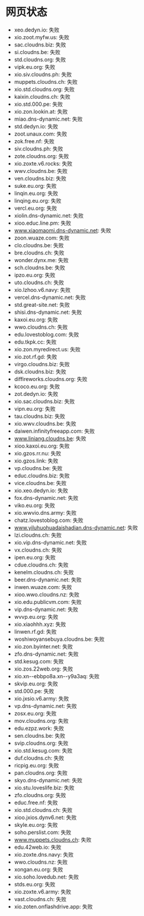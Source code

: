 # 网页状态
- xeo.dedyn.io: 失败
- xio.zoot.myfw.us: 失败
- sac.cloudns.biz: 失败
- si.cloudns.be: 失败
- std.cloudns.org: 失败
- vipk.eu.org: 失败
- xio.siv.cloudns.ph: 失败
- muppets.cloudns.ch: 失败
- xio.std.cloudns.org: 失败
- kaixin.cloudns.ch: 失败
- xio.std.000.pe: 失败
- xio.zon.lookin.at: 失败
- miao.dns-dynamic.net: 失败
- std.dedyn.io: 失败
- zoot.unaux.com: 失败
- zok.free.nf: 失败
- siv.cloudns.ph: 失败
- zote.cloudns.org: 失败
- xio.zoxte.v6.rocks: 失败
- wwv.cloudns.be: 失败
- ven.cloudns.biz: 失败
- suke.eu.org: 失败
- linqin.eu.org: 失败
- linqing.eu.org: 失败
- vercl.eu.org: 失败
- xiolin.dns-dynamic.net: 失败
- xioo.educ.line.pm: 失败
- www.xiaomaomi.dns-dynamic.net: 失败
- zoon.wuaze.com: 失败
- clo.cloudns.be: 失败
- bre.cloudns.ch: 失败
- wonder.dynx.me: 失败
- sch.cloudns.be: 失败
- ipzo.eu.org: 失败
- uto.cloudns.ch: 失败
- xio.lzhoo.v6.navy: 失败
- vercel.dns-dynamic.net: 失败
- std.great-site.net: 失败
- shisi.dns-dynamic.net: 失败
- kaxoi.eu.org: 失败
- wwo.cloudns.ch: 失败
- edu.lovestoblog.com: 失败
- edu.tkpk.cc: 失败
- xio.zon.myredirect.us: 失败
- xio.zot.rf.gd: 失败
- virgo.cloudns.biz: 失败
- dsk.cloudns.biz: 失败
- diffireworks.cloudns.org: 失败
- kcoco.eu.org: 失败
- zot.dedyn.io: 失败
- xio.sac.cloudns.biz: 失败
- vipn.eu.org: 失败
- tau.cloudns.biz: 失败
- xio.wwv.cloudns.be: 失败
- daiwen.infinityfreeapp.com: 失败
- www.liniang.cloudns.be: 失败
- xioo.kaxoi.eu.org: 失败
- xio.gzos.rr.nu: 失败
- xio.gzos.link: 失败
- vp.cloudns.be: 失败
- educ.cloudns.biz: 失败
- vice.cloudns.be: 失败
- xio.xeo.dedyn.io: 失败
- fox.dns-dynamic.net: 失败
- viko.eu.org: 失败
- xio.wwvio.dns.army: 失败
- chatz.lovestoblog.com: 失败
- www.yiluhuohuadaishadian.dns-dynamic.net: 失败
- lzi.cloudns.ch: 失败
- xio.vip.dns-dynamic.net: 失败
- vx.cloudns.ch: 失败
- ipen.eu.org: 失败
- cdue.cloudns.ch: 失败
- kenelm.cloudns.ch: 失败
- beer.dns-dynamic.net: 失败
- inwen.wuaze.com: 失败
- xioo.wwo.cloudns.nz: 失败
- xio.edu.publicvm.com: 失败
- vip.dns-dynamic.net: 失败
- wvvp.eu.org: 失败
- xio.xiaohhh.xyz: 失败
- linwen.rf.gd: 失败
- woshiwoyansebuya.cloudns.be: 失败
- xio.zon.byinter.net: 失败
- zfo.dns-dynamic.net: 失败
- std.kesug.com: 失败
- xio.zos.22web.org: 失败
- xio.xn--ebbpo8a.xn--y9a3aq: 失败
- skvip.eu.org: 失败
- std.000.pe: 失败
- xio.jxsio.v6.army: 失败
- vp.dns-dynamic.net: 失败
- zosx.eu.org: 失败
- mov.cloudns.org: 失败
- edu.ezpz.work: 失败
- sen.cloudns.be: 失败
- svip.cloudns.org: 失败
- xio.std.kesug.com: 失败
- duf.cloudns.ch: 失败
- ricpig.eu.org: 失败
- pan.cloudns.org: 失败
- skyo.dns-dynamic.net: 失败
- xio.stu.loveslife.biz: 失败
- zfo.cloudns.org: 失败
- educ.free.nf: 失败
- xio.std.cloudns.ch: 失败
- xioo.jxios.dynv6.net: 失败
- skyle.eu.org: 失败
- soho.perslist.com: 失败
- www.muppets.cloudns.ch: 失败
- edu.42web.io: 失败
- xio.zoxte.dns.navy: 失败
- wwo.cloudns.nz: 失败
- xongan.eu.org: 失败
- xio.soho.lovedub.net: 失败
- stds.eu.org: 失败
- xio.zoxte.v6.army: 失败
- vast.cloudns.ch: 失败
- xio.zoten.onflashdrive.app: 失败
